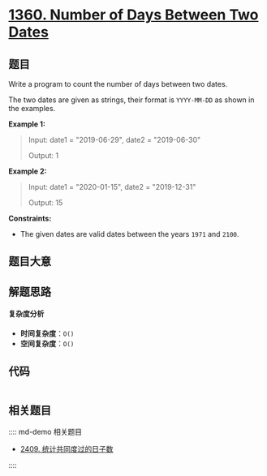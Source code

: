 # [1360. Number of Days Between Two Dates](https://leetcode.com/problems/number-of-days-between-two-dates/)

## 题目

Write a program to count the number of days between two dates.

The two dates are given as strings, their format is `YYYY-MM-DD` as shown in
the examples.

**Example 1:**

> Input: date1 = "2019-06-29", date2 = "2019-06-30"
>
> Output: 1

**Example 2:**

> Input: date1 = "2020-01-15", date2 = "2019-12-31"
>
> Output: 15

**Constraints:**

- The given dates are valid dates between the years `1971` and `2100`.

## 题目大意

## 解题思路

#### 复杂度分析

- **时间复杂度**：`O()`
- **空间复杂度**：`O()`

## 代码

```javascript

```

## 相关题目

:::: md-demo 相关题目

- [2409. 统计共同度过的日子数](https://leetcode.com/problems/count-days-spent-together)

::::
